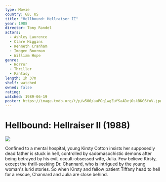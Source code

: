 ```yaml
---
type: Movie
country: GB, US
title: "Hellbound: Hellraiser II"
year: 1988
director: Tony Randel
actors:
  - Ashley Laurence
  - Clare Higgins
  - Kenneth Cranham
  - Imogen Boorman
  - William Hope
genre:
  - Horror
  - Thriller
  - Fantasy
length: 1h 37m
shelf: watched
owned: false
rating:
watched: 1989-06-19
poster: https://image.tmdb.org/t/p/w500/auPOq1wgZuYSaADejOskBKG6fuV.jpg
---
```


# Hellbound: Hellraiser II (1988)

![](https://image.tmdb.org/t/p/w500/auPOq1wgZuYSaADejOskBKG6fuV.jpg)

Confined to a mental hospital, young Kirsty Cotton insists her supposedly dead father is stuck in hell, controlled by sadomasochistic demons after being betrayed by his evil, occult-obsessed wife, Julia. Few believe Kirsty, except the thrill-seeking Dr. Channard, who is intrigued by the young woman's lurid stories. So when Kirsty and fellow patient Tiffany head to hell for a rescue, Channard and Julia are close behind.